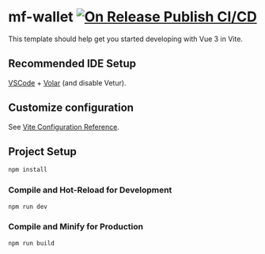# mf-wallet [![On Release Publish CI/CD](https://github.com/iceproc1337/mf-wallet/actions/workflows/on-release-publish-cicd.yml/badge.svg)](https://github.com/iceproc1337/mf-wallet/actions/workflows/on-release-publish-cicd.yml)

This template should help get you started developing with Vue 3 in Vite.

## Recommended IDE Setup

[VSCode](https://code.visualstudio.com/) + [Volar](https://marketplace.visualstudio.com/items?itemName=Vue.volar) (and disable Vetur).

## Customize configuration

See [Vite Configuration Reference](https://vitejs.dev/config/).

## Project Setup

```sh
npm install
```

### Compile and Hot-Reload for Development

```sh
npm run dev
```

### Compile and Minify for Production

```sh
npm run build
```
